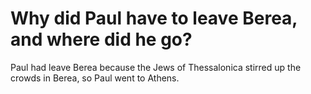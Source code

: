 # Why did Paul have to leave Berea, and where did he go?

Paul had leave Berea because the Jews of Thessalonica stirred up the crowds in Berea, so Paul went to Athens.
